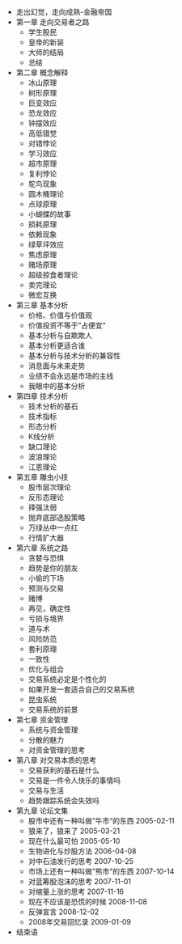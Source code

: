 - 走出幻觉，走向成熟-金融帝国
- 第一章 走向交易者之路
	- 学生股民
	- 皇帝的新装
	- 大师的结局
	- 总结
- 第二章 概念解释
	- 冰山原理
	- 树形原理
	- 巨变效应
	- 恐龙效应
	- 钟摆效应
	- 高低错觉
	- 对错悖论
	- 学习效应
	- 超市原理
	- 复利悖论
	- 鸵鸟现象
	- 圆木桶理论
	- 点球原理
	- 小蝴蝶的故事
	- 损耗原理
	- 依赖现象
	- 绿草坪效应
	- 焦虑原理
	- 赌场原理
	- 超级掠食者理论
	- 卖完理论
	- 微宏互换
- 第三章 基本分析
	- 价格、价值与价值观
	- 价值投资不等于”占便宜“
	- 基本分析与自欺欺人
	- 基本分析更适合谁
	- 基本分析与技术分析的兼容性
	- 消息面与未来走势
	- 业绩不会永远是市场的主线
	- 我眼中的基本分析
- 第四章 技术分析
	- 技术分析的基石
	- 技术指标
	- 形态分析
	- K线分析
	- 缺口理论
	- 波浪理论
	- 江恩理论
- 第五章 雕虫小技
	- 股市层次理论
	- 反形态理论
	- 择强汰弱
	- 抛弃底部选股策略
	- 万绿丛中一点红
	- 行情扩大器
- 第六章 系统之路
	- 贪婪与恐惧
	- 趋势是你的朋友
	- 小偷的下场
	- 预测与交易
	- 赌博
	- 再见，确定性
	- 亏损与境界
	- 道与术
	- 风险防范
	- 套利原理
	- 一致性
	- 优化与组合
	- 交易系统必定是个性化的
	- 如果开发一套适合自己的交易系统
	- 昆虫系统
	- 交易系统的前景
- 第七章 资金管理
	- 系统与资金管理
	- 分散的魅力
	- 对资金管理的思考
- 第八章 对交易本质的思考
	- 交易获利的基石是什么
	- 交易是一件令人快乐的事情吗
	- 交易与生活
	- 趋势跟踪系统会失效吗
- 第九章 论坛文集
	- 股市中还有一种叫做”牛市“的东西 2005-02-11
	- 狼来了，狼来了 2005-03-21
	- 现在什么最可怕 2005-05-10
	- 生物进化与炒股方法 2006-04-08
	- 对中石油发行的思考 2007-10-25
	- 市场上还有一种叫做”熊市“的东西 2007-10-14
	- 对蓝筹股泡沫的思考 2007-11-01
	- 对缩量上涨的思考 2007-11-16
	- 现在不应该是恐慌的时候 2008-11-08
	- 反弹宣言 2008-12-02
	- 2008年交易回忆录 2009-01-09
- 结束语